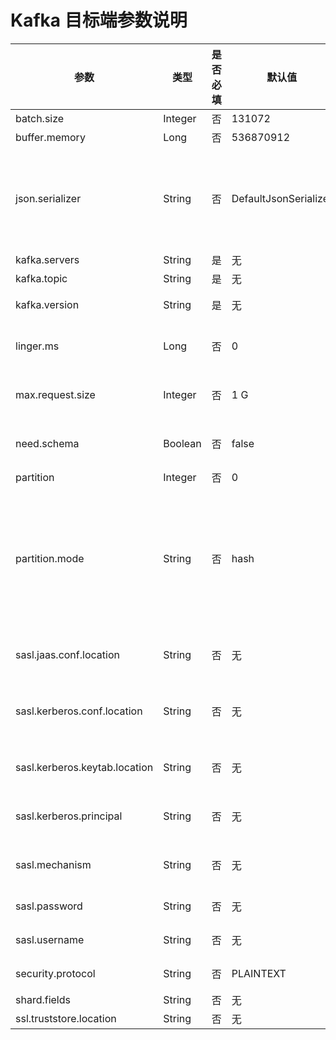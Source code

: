 # Kafka 目标端参数说明

|              参数               |   类型    | 是否必填 |          默认值          |                                                                                                            描述                                                                                                             |
|-------------------------------|---------|------|-----------------------|---------------------------------------------------------------------------------------------------------------------------------------------------------------------------------------------------------------------------|
| batch.size                    | Integer | 否    | 131072                | 攒批数量。                                                                                                                                                                                                                     |
| buffer.memory                 | Long    | 否    | 536870912             | 缓冲存储器。                                                                                                                                                                                                                    |
| json.serializer               | String  | 否    | DefaultJsonSerializer | 数据到 Kafka 的 JSON 序列化器。包括 `DefaultJsonSerializer`、`CanalJsonSerializer`、`ShareplexJsonSerializer` 三个取值，详情请参见消息格式文档。                                                                                            |
| kafka.servers                 | String  | 是    | 无                     | Kafka 服务。                                                                                                                                                                                                                 |
| kafka.topic                   | String  | 是    | 无                     | Kafka Topic。                                                                                                                                                                                                              |
| kafka.version                 | String  | 是    | 无                     | Kafka 服务的版本，包括 0.9、1.0 和 2.x 版本。                                                                                                                                                                                                    |
| linger.ms                     | Long    | 否    | 0                     | 攒批时间。取值范围为 0 \~ 2\^63，单位为毫秒（ms）。                                                                                                                                                                                          |
| max.request.size              | Integer | 否    | 1 G                   | 最大请求数据大小。取值范围为 0 - 2\^31，单位为 byte。                                                                                                                                                                                        |
| need.schema                   | Boolean | 否    | false                 | 如果 JSON 格式是 Default，您可以选择是否需要 Schema。                                                                                                                                                                                     |
| partition                     | Integer | 否    | 0                     | Kafka 的分区名称。                                                                                                                                                                                                              |
| partition.mode                | String  | 否    | hash                  | 分区模式，包括 `one_partition` 和 `hash`。 <ul><li> `one_partition` 表示投递到单个 parition 中，与 parititon 联合使用。   <li> `hash` 表示根据数据值（分片列）投递。</ul>    |
| sasl.jaas.conf.location       | String  | 否    | 无                     | 默认情况下，保存用于访问 Kafka 服务的身份验证的 jaas 配置位置。                                                                                                                                                                                    |
| sasl.kerberos.conf.location   | String  | 否    | 无                     | 默认情况下，保存用于访问 Kerberos 服务器（KDC）的 Kerberos 配置位置。                                                                                                                                                                            |
| sasl.kerberos.keytab.location | String  | 否    | 无                     | 默认情况下，保存用于访问 Kafka 服务的 kerberos 密钥表位置。                                                                                                                                                                                    |
| sasl.kerberos.principal       | String  | 否    | 无                     | 默认情况下，用于访问 Kafka 服务的 Kerberos 主体。                                                                                                                                                                                         |
| sasl.mechanism                | String  | 否    | 无                     | 用于客户端连接的 SASL 机制。GSSAPI 是默认机制。                                                                                                                                                                                            |
| sasl.password                 | String  | 否    | 无                     | 默认情况下，用于访问 Kafka 服务的用户密码。                                                                                                                                                                                                 |
| sasl.username                 | String  | 否    | 无                     | 默认情况下，用于访问 Kafka 服务的用户名。                                                                                                                                                                                                  |
| security.protocol             | String  | 否    | PLAINTEXT             | 用于访问 Kafka 服务的安全协议。                                                                                                                                                                                                       |
| shard.fields                  | String  | 否    | 无                     | 分片列。                                                                                                                                                                                                                      |
| ssl.truststore.location       | String  | 否    | 无                     | 信任存储文件的位置。                                                                                                                                                                                                                |
